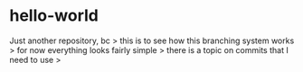# hello-world
Just another repository, bc >
this is to see how this branching system works > 
for now everything looks fairly simple >
there is a topic on commits that I need to use >
